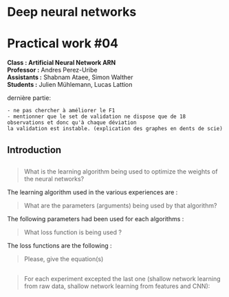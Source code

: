 # **Deep neural networks**
# **Practical work #04**

**Class : Artificial Neural Network ARN**<br>
**Professor :** Andres Perez-Uribe <br>
**Assistants :** Shabnam Ataee, Simon Walther <br>
**Students :** Julien Mühlemann, Lucas Lattion



dernière partie:
```
- ne pas chercher à améliorer le F1
- mentionner que le set de validation ne dispose que de 18 observations et donc qu'à chaque déviation
la validation est instable. (explication des graphes en dents de scie)
```
## Introduction




## 
> What is the learning algorithm being used to optimize the weights of the neural networks?

The learning algorithm used in the various experiences are :


> What are the parameters (arguments) being used by that algorithm?

The following parameters had been used for each algorithms :



> What loss function is being used ?

The loss functions are the following :

> Please, give the equation(s)


##
> For each experiment excepted the last one (shallow network learning from raw data,
> shallow network learning from features and CNN):